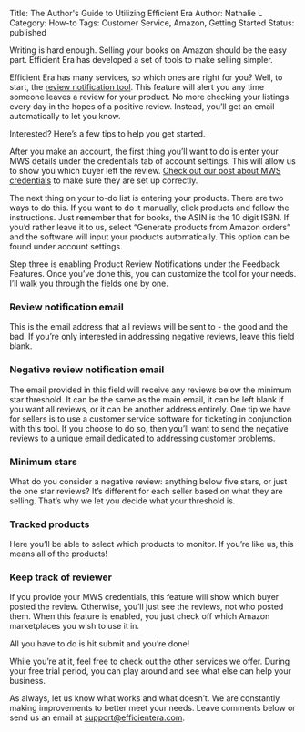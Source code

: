 Title: The Author's Guide to Utilizing Efficient Era
Author: Nathalie L
Category: How-to
Tags: Customer Service, Amazon, Getting Started
Status: published

Writing is hard enough. Selling your books on Amazon should be the easy part. Efficient Era has developed a set of tools to make selling simpler.

Efficient Era has many services, so which ones are right for you? Well, to start, the [review notification tool](https://efficientera.com/pages/feedback/review-notifications.html). This feature will alert you any time someone leaves a review for your product. No more checking your listings every day in the hopes of a positive review. Instead, you’ll get an email automatically to let you know.

Interested? Here’s a few tips to help you get started.

After you make an account, the first thing you’ll want to do is enter your MWS details under the credentials tab of account settings. This will allow us to show you which buyer left the review. [Check out our post about MWS credentials](/Registering-your-Amazon-Account-with-MWS.html) to make sure they are set up correctly. 

The next thing on your to-do list is entering your products. There are two ways to do this. If you want to do it manually, click products and follow the instructions. Just remember that for books, the ASIN is the 10 digit ISBN. If you’d rather leave it to us, select “Generate products from Amazon orders” and the software will input your products automatically. This option can be found under account settings.

Step three is enabling Product Review Notifications under the Feedback Features. Once you’ve done this, you can customize the tool for your needs. I’ll walk you through the fields one by one.

### Review notification email

This is the email address that all reviews will be sent to - the good and the bad. If you’re only interested in addressing negative reviews, leave this field blank. 

### Negative review notification email

The email provided in this field will receive any reviews below the minimum star threshold. It can be the same as the main email, it can be left blank if you want all reviews, or it can be another address entirely. One tip we have for sellers is to use a customer service software for ticketing in conjunction with this tool. If you choose to do so, then you’ll want to send the negative reviews to a unique email dedicated to addressing customer problems.

### Minimum stars

What do you consider a negative review: anything below five stars, or just the one star reviews? It’s different for each seller based on what they are selling. That’s why we let you decide what your threshold is. 

### Tracked products

Here you’ll be able to select which products to monitor. If you’re like us, this means all of the products!

### Keep track of reviewer

If you provide your MWS credentials, this feature will show which buyer posted the review. Otherwise, you’ll just see the reviews, not who posted them. When this feature is enabled, you just check off which Amazon marketplaces you wish to use it in.

All you have to do is hit submit and you’re done!

While you’re at it, feel free to check out the other services we offer. During your free trial period, you can play around and see what else can help your business.

As always, let us know what works and what doesn’t. We are constantly making improvements to better meet your needs. Leave comments below or send us an email at [support@efficientera.com](mailto:support@efficientera.com).  


